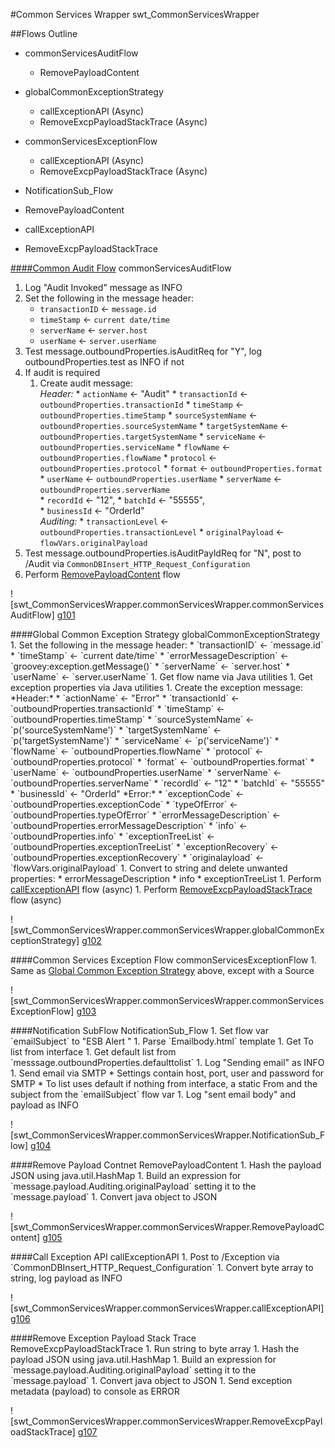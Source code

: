 #Common Services Wrapper
    swt_CommonServicesWrapper
    
##Flows Outline
   * commonServicesAuditFlow
      * RemovePayloadContent
      
   * globalCommonExceptionStrategy
      * callExceptionAPI (Async)
      * RemoveExcpPayloadStackTrace (Async)
   
   * commonServicesExceptionFlow
      * callExceptionAPI (Async)
      * RemoveExcpPayloadStackTrace (Async)

   * NotificationSub_Flow
   
   * RemovePayloadContent
   
   * callExceptionAPI
   
   * RemoveExcpPayloadStackTrace
   
<A href="commonServicesAuditFlow">
####Common Audit Flow</A>
   commonServicesAuditFlow
       
   1. Log "Audit Invoked" message as INFO
   1. Set the following in the message header:
      * `transactionID` <- `message.id`
      * `timeStamp` <- `current date/time`
      * `serverName` <- `server.host`
      * `userName` <- `server.userName`
   1. Test message.outboundProperties.isAuditReq for "Y", log outboundProperties.test as INFO if not
   1. If audit is required
      1. Create audit message:  
            *Header:*
	 * `actionName` <- "Audit"
	 * `transactionId` <- `outboundProperties.transactionId`
	 * `timeStamp` <- `outboundProperties.timeStamp`
	 * `sourceSystemName` <- `outboundProperties.sourceSystemName`
	 * `targetSystemName` <- `outboundProperties.targetSystemName`
	 * `serviceName` <- `outboundProperties.serviceName`
	 * `flowName` <- `outboundProperties.flowName`
	 * `protocol` <- `outboundProperties.protocol`
	 * `format` <- `outboundProperties.format`				
	 * `userName` <- `outboundProperties.userName`
	 * `serverName` <- `outboundProperties.serverName`								
	 * `recordId` <- "12",
	 * `batchId` <- "55555",  						
	 * `businessId` <- "OrderId"  
   	    *Auditing:*
	 * `transactionLevel` <- `outboundProperties.transactionLevel`
	 * `originalPayload` <- `flowVars.originalPayload`
   1. Test message.outboundProperties.isAuditPayldReq for "N", post to /Audit via `CommonDBInsert_HTTP_Request_Configuration`
   1. Perform <A href="#RemovePayloadContent">RemovePayloadContent</A> flow

![swt_CommonServicesWrapper.commonServicesWrapper.commonServicesAuditFlow] [g101]

<A name="globalCommonExceptionStrategy">
####Global Common Exception Strategy</A>
    globalCommonExceptionStrategy
   1. Set the following in the message header:
      * `transactionID` <- `message.id`
      * `timeStamp` <- `current date/time`
      * `errorMessageDescription` <- `groovey:exception.getMessage()`
      * `serverName` <- `server.host`
      * `userName` <- `server.userName`
   1. Get flow name via Java utilities
   1. Get exception properties via Java utilities
   1. Create the exception message:  
      *Header:*
      * `actionName` <- "Error"
      * `transactionId` <- `outboundProperties.transactionId`
      * `timeStamp` <- `outboundProperties.timeStamp`
      * `sourceSystemName` <- `p('sourceSystemName')`
      * `targetSystemName` <- `p('targetSystemName')`
      * `serviceName` <- `p('serviceName')`
      * `flowName` <- `outboundProperties.flowName`
      * `protocol` <- `outboundProperties.protocol`
      * `format` <- `outboundProperties.format`
      * `userName` <- `outboundProperties.userName`
      * `serverName` <- `outboundProperties.serverName`
      * `recordId` <- "12"
      * `batchId` <- "55555"
      * `businessId` <- "OrderId"  
	*Error:*
      * `exceptionCode` <- `outboundProperties.exceptionCode`
      * `typeOfError` <- `outboundProperties.typeOfError`
      * `errorMessageDescription` <- `outboundProperties.errorMessageDescription`
      * `info` <- `outboundProperties.info`
      * `exceptionTreeList` <- `outboundProperties.exceptionTreeList`
      * `exceptionRecovery` <- `outboundProperties.exceptionRecovery`
      * `originalayload` <- `flowVars.originalPayload`
   1. Convert to string and delete unwanted properties:
      * errorMessageDescription
      * info
      * exceptionTreeList
   1. Perform <A href="#callExceptionAPI">callExceptionAPI</A> flow (async)
   1. Perform <A href="#RemoveExcpPayloadStackTrace">RemoveExcpPayloadStackTrace</A> flow (async)

![swt_CommonServicesWrapper.commonServicesWrapper.globalCommonExceptionStrategy] [g102]

<A name="commonServicesExceptionFlow">
####Common Services Exception Flow</A>
    commonServicesExceptionFlow
   1. Same as <A href="#globalCommonExceptionStrategy">Global Common Exception Strategy</A> above, except with a Source

![swt_CommonServicesWrapper.commonServicesWrapper.commonServicesExceptionFlow] [g103]

<A name="NotificationSub_Flow">
####Notification SubFlow</A>
    NotificationSub_Flow
   1. Set flow var `emailSubject` to "ESB Alert <serverName><serviceName><flowName>"
   1. Parse `Emailbody.html` template
   1. Get To list from interface
   1. Get default list from `messsage.outboundProperties.defaulttolist`
   1. Log "Sending email" as INFO
   1. Send email via SMTP
      * Settings contain host, port, user and password for SMTP
      * To list uses default if nothing from interface, a static From and the subject from the `emailSubject` flow var
   1. Log "sent email body" and payload as INFO

![swt_CommonServicesWrapper.commonServicesWrapper.NotificationSub_Flow] [g104]

<A name="RemovePayloadContent">
####Remove Payload Contnet</A>
    RemovePayloadContent
   1. Hash the payload JSON using java.util.HashMap
   1. Build an expression for `message.payload.Auditing.originalPayload` setting it to the `message.payload`
   1. Convert java object to JSON

![swt_CommonServicesWrapper.commonServicesWrapper.RemovePayloadContent] [g105]

<A name="callExceptionAPI">
####Call Exception API</A>
    callExceptionAPI
   1. Post to /Exception via `CommonDBInsert_HTTP_Request_Configuration`
   1. Convert byte array to string, log payload as INFO

![swt_CommonServicesWrapper.commonServicesWrapper.callExceptionAPI] [g106]

<A name="RemoveExcpPayloadStackTrace">
####Remove Exception Payload Stack Trace</A>
    RemoveExcpPayloadStackTrace
   1. Run string to byte array
   1. Hash the payload JSON using java.util.HashMap
   1. Build an expression for `message.payload.Auditing.originalPayload` setting it to the `message.payload`
   1. Convert java object to JSON
   1. Send exception metadata (payload) to console as ERROR

![swt_CommonServicesWrapper.commonServicesWrapper.RemoveExcpPayloadStackTrace] [g107]
   
[g101]: ./assets/swt_CommonServicesWrapper.commonServicesWrapper.commonServicesAuditFlow.png
[g102]: ./assets/swt_CommonServicesWrapper.commonServicesWrapper.globalCommonExceptionStrategy.png
[g103]: ./assets/swt_CommonServicesWrapper.commonServicesWrapper.commonServicesExceptionFlow.png
[g104]: ./assets/swt_CommonServicesWrapper.commonServicesWrapper.NotificationSub_Flow.png
[g105]: ./assets/swt_CommonServicesWrapper.commonServicesWrapper.RemovePayloadContent.png
[g106]: ./assets/swt_CommonServicesWrapper.commonServicesWrapper.callExceptionAPI.png
[g107]: ./assets/swt_CommonServicesWrapper.commonServicesWrapper.RemoveExcpPayloadStackTrace.png
